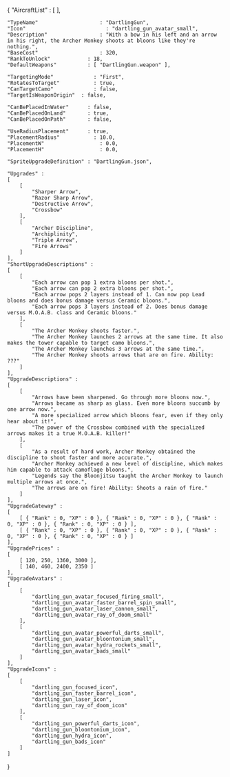 {
    "AircraftList"		      : [ ],

    "TypeName"				      : "DartlingGun",
    "Icon"					        : "dartling_gun_avatar_small",
    "Description"			      : "With a bow in his left and an arrow in his right, the Archer Monkey shoots at bloons like they're nothing.",
    "BaseCost"				      : 320,
    "RankToUnlock"		      : 18,
    "DefaultWeapons"	      : [ "DartlingGun.weapon" ],
	
    "TargetingMode"			    : "First",
    "RotatesToTarget"		    : true,
    "CanTargetCamo"			    : false,
    "TargetIsWeaponOrigin"	: false,
	
    "CanBePlacedInWater"	  : false,
    "CanBePlacedOnLand"		  : true,
    "CanBePlacedOnPath"		  : false,

    "UseRadiusPlacement"	  : true,
    "PlacementRadius"		    : 10.0,
    "PlacementW"			      : 0.0,
    "PlacementH"			      : 0.0,

    "SpriteUpgradeDefinition" : "DartlingGun.json",

    "Upgrades" : 
	[
        [
            "Sharper Arrow",
            "Razor Sharp Arrow",
            "Destructive Arrow",
            "Crossbow"
        ],
        [
            "Archer Discipline",
            "Archiplinity",
            "Triple Arrow",
            "Fire Arrows"
        ]
    ],
	"ShortUpgradeDescriptions" :
	[
		[
			"Each arrow can pop 1 extra bloons per shot.",
			"Each arrow can pop 2 extra bloons per shot.",
			"Each arrow pops 2 layers instead of 1. Can now pop Lead bloons and does bonus damage versus Ceramic bloons.",
			"Each arrow pops 3 layers instead of 2. Does bonus damage versus M.O.A.B. class and Ceramic bloons."
		],
		[
			"The Archer Monkey shoots faster.",
			"The Archer Monkey launches 2 arrows at the same time. It also makes the tower capable to target camo bloons.",
			"The Archer Monkey launches 3 arrows at the same time.",
			"The Archer Monkey shoots arrows that are on fire. Ability: ???"
		]
	], 
	"UpgradeDescriptions" :
	[
		[
			"Arrows have been sharpened. Go through more bloons now.",
			"Arrows became as sharp as glass. Even more bloons succumb by one arrow now.",
			"A more specialized arrow which bloons fear, even if they only hear about it!",
			"The power of the Crossbow combined with the specialized arrows makes it a true M.O.A.B. killer!"
		],
		[
			"As a result of hard work, Archer Monkey obtained the discipline to shoot faster and more accurate.",
			"Archer Monkey achieved a new level of discipline, which makes him capable to attack camoflage bloons.",
			"Legends say the Bloonjitsu taught the Archer Monkey to launch multiple arrows at once.",
			"The arrows are on fire! Ability: Shoots a rain of fire."
		]
	],
	"UpgradeGateway" :
	[
		[ { "Rank" : 0, "XP" : 0 }, { "Rank" : 0, "XP" : 0 }, { "Rank" : 0, "XP" : 0 }, { "Rank" : 0, "XP" : 0 } ],
		[ { "Rank" : 0, "XP" : 0 }, { "Rank" : 0, "XP" : 0 }, { "Rank" : 0, "XP" : 0 }, { "Rank" : 0, "XP" : 0 } ]
	],
    "UpgradePrices" : 
    [
        [ 120, 250, 1360, 3000 ],
        [ 140, 460, 2400, 2350 ]
    ],
    "UpgradeAvatars" :
    [
    	[ 
            "dartling_gun_avatar_focused_firing_small", 
            "dartling_gun_avatar_faster_barrel_spin_small", 
            "dartling_gun_avatar_laser_cannon_small", 
            "dartling_gun_avatar_ray_of_doom_small"
        ],
    	[ 
            "dartling_gun_avatar_powerful_darts_small", 
            "dartling_gun_avatar_bloontonium_small", 
            "dartling_gun_avatar_hydra_rockets_small", 
            "dartling_gun_avatar_bads_small"
        ]
    ],
    "UpgradeIcons" :
    [
    	[ 
            "dartling_gun_focused_icon", 
            "dartling_gun_faster_barrel_icon", 
            "dartling_gun_laser_icon", 
            "dartling_gun_ray_of_doom_icon" 
        ],
    	[ 
            "dartling_gun_powerful_darts_icon", 
            "dartling_gun_bloontonium_icon", 
            "dartling_gun_hydra_icon", 
            "dartling_gun_bads_icon" 
        ]
    ]                  
}
